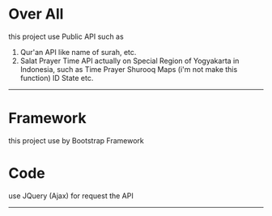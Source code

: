 # Over All
this project use Public API such as 
  1. Qur'an API like name of surah, etc.
  2. Salat Prayer Time API actually on Special Region of Yogyakarta in Indonesia, such as
     Time Prayer
     Shurooq
     Maps (i'm not make this function)
     ID
     State etc.
__________________________________________________________________________________

# Framework
this project use by Bootstrap Framework


# Code
use JQuery (Ajax) for request the API
___________________________________________________________________________________

